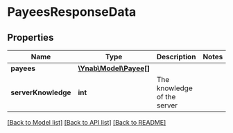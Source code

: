 # PayeesResponseData

## Properties
Name | Type | Description | Notes
------------ | ------------- | ------------- | -------------
**payees** | [**\Ynab\Model\Payee[]**](Payee.md) |  | 
**serverKnowledge** | **int** | The knowledge of the server | 

[[Back to Model list]](../README.md#documentation-for-models) [[Back to API list]](../README.md#documentation-for-api-endpoints) [[Back to README]](../README.md)


